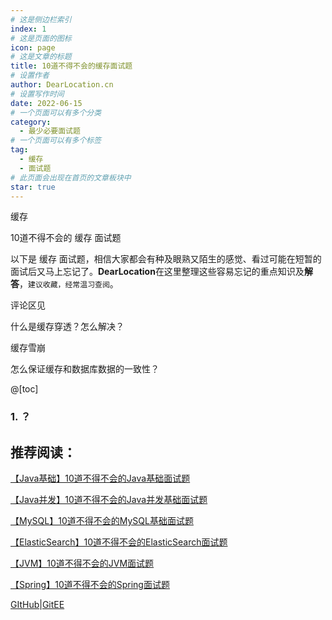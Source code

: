 ```yaml
---
# 这是侧边栏索引
index: 1
# 这是页面的图标
icon: page
# 这是文章的标题
title: 10道不得不会的缓存面试题
# 设置作者
author: DearLocation.cn
# 设置写作时间
date: 2022-06-15
# 一个页面可以有多个分类
category:
  - 最少必要面试题
# 一个页面可以有多个标签
tag:
  - 缓存
  - 面试题
# 此页面会出现在首页的文章板块中
star: true
---
```


缓存

<!-- more -->

10道不得不会的 缓存 面试题

以下是 缓存 面试题，相信大家都会有种及眼熟又陌生的感觉、看过可能在短暂的面试后又马上忘记了。**DearLocation**在这里整理这些容易忘记的重点知识及**解答**，`建议收藏，经常温习查阅`。

评论区见

什么是缓存穿透？怎么解决？

缓存雪崩

怎么保证缓存和数据库数据的一致性？


@[toc]

### 1. ？



### 


### 


### 


### 


### 


### 


### 



## 推荐阅读：


[【Java基础】10道不得不会的Java基础面试题](java-basics-interview-must.md)

[【Java并发】10道不得不会的Java并发基础面试题](java-concurrent-interview-must)

[【MySQL】10道不得不会的MySQL基础面试题](mysql-interview-must.md)

[【ElasticSearch】10道不得不会的ElasticSearch面试题](elasticsearch-interview-must.md)

[【JVM】10道不得不会的JVM面试题](jvm-interview-must.md)

[【Spring】10道不得不会的Spring面试题](willbe/spring-interview-must.md)

[GItHub](https://github.com/yangchunjian)|[GitEE](https://gitee.com/yangchunjian)

